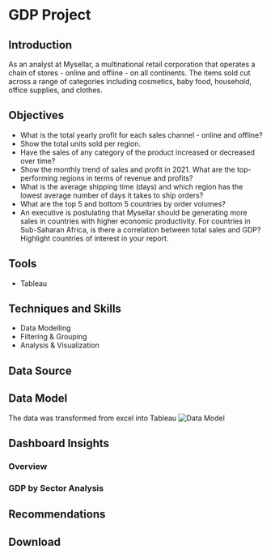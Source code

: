# GDP Project

## Introduction
As an analyst at Mysellar, a multinational retail corporation that operates a chain of stores - online and offline - on all continents. The items sold cut across a range of categories including cosmetics, baby food, household, office supplies, and clothes.

## Objectives
- What is the total yearly profit for each sales channel - online and offline?
- Show the total units sold per region.
- Have the sales of any category of the product increased or decreased over time?
- Show the monthly trend of sales and profit in 2021. What are the top-performing regions in terms of revenue and profits?
- What is the average shipping time (days) and which region has the lowest average number of days it takes to ship orders?
- What are the top 5 and bottom 5 countries by order volumes?
- An executive is postulating that Mysellar should be generating more sales in countries with higher economic productivity. For countries in Sub-Saharan Africa, is there a correlation between total sales and GDP? Highlight countries of interest in your report.

## Tools
- Tableau

## Techniques and Skills
- Data Modelling
- Filtering & Grouping
- Analysis & Visualization

## Data Source

## Data Model
The data was transformed from excel into Tableau
![Data Model](https://public.tableau.com/views/MysellarLan/MysellarGlobalStores?:language=en-US&:sid=&:redirect=auth&:display_count=n&:origin=viz_share_link)

## Dashboard Insights 
### Overview
### GDP by Sector Analysis

## Recommendations 

## Download

